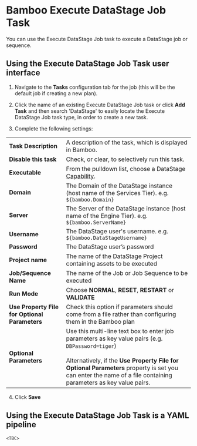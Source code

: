 # Bamboo Execute DataStage Job Task

You can use the Execute DataStage Job task to execute a DataStage job or sequence. 

## Using the Execute DataStage Job Task user interface

1.  Navigate to the **Tasks** configuration tab for the job (this will be the default job if creating a new plan).
    
2.  Click the name of an existing Execute DataStage Job task or click **Add Task** and then search 'DataStage' to easily locate the Execute DataStage Job task type, in order to create a new task.
    
3.  Complete the following settings:
    

|     |     |
| --- | --- |
| **Task Description** | A description of the task, which is displayed in Bamboo. |
| **Disable this task** | Check, or clear, to selectively run this task. |
| **Executable** | From the pulldown list, choose a DataStage [Capability](https://datamigrators.atlassian.net/wiki/spaces/MCIDOC/pages/116525745/Bamboo+DataStage+Capability). |
| **Domain** | The Domain of the DataStage instance (host name of the Services Tier). e.g. `${bamboo.Domain}` |
| **Server** | The Server of the DataStage instance (host name of the Engine Tier). e.g. `${bamboo.ServerName}` |
| **Username** | The DataStage user's username. e.g. `${bamboo.DataStageUsername}` |
| **Password** | The DataStage user’s password |
| **Project name** | The name of the DataStage Project containing assets to be executed |
| **Job/Sequence Name** | The name of the Job or Job Sequence to be executed |
| **Run Mode** | Choose **NORMAL**, **RESET**, **RESTART** or **VALIDATE** |
| **Use Property File for Optional Parameters** | Check this option if parameters should come from a file rather than configuring them in the Bamboo plan |
| **Optional Parameters** | Use this multi-line text box to enter job parameters as key value pairs (e.g. `DBPassword=tiger`)<br><br>Alternatively, if the **Use Property File for Optional Parameters** property is set you can enter the name of a file containing parameters as key value pairs. |

4.  Click **Save**
    

## Using the Execute DataStage Job Task is a YAML pipeline

```
<TBC>
```